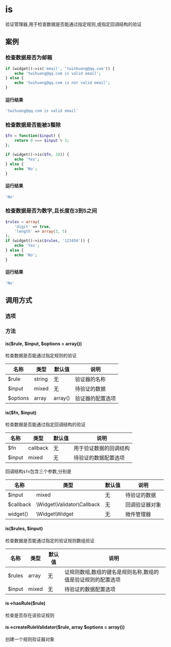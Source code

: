 is
==

验证管理器,用于检查数据是否能通过指定规则,或指定回调结构的验证

案例
----

### 检查数据是否为邮箱
```php
if (widget()->is('email', 'twinhuang@qq.com')) {
    echo 'twihuang@qq.com is valid email';
} else {
    echo 'twihuang@qq.com is not valid email';
}
```

#### 运行结果
```php
'twihuang@qq.com is valid email'
```

### 检查数据是否能被3整除
```php
$fn = function($input) {
    return 0 === $input % 3;
};

if (widget()->is($fn, 10)) {
    echo 'Yes';
} else {
    echo 'No';
}
```

#### 运行结果
```php
'No'
```

### 检查数据是否为数字,且长度在3到5之间
```php
$rules = array(
    'digit' => true,
    'length' => array(3, 5)
);
if (widget()->is($rules, '123456')) {
    echo 'Yes';
} else {
    echo 'No';
}
```

#### 运行结果
```php
'No'
```

调用方式
--------

### 选项

### 方法

#### is($rule, $input, $options = array())
检查数据是否能通过指定规则的验证

名称       | 类型     | 默认值   | 说明
-----------|----------|----------|------
$rule      | string   | 无       | 验证器的名称
$input     | mixed    | 无       | 待验证的数据
$options   | array    | array()  | 验证器的配置选项

#### is($fn, $input)
检查数据是否能通过指定回调结构的验证

名称       | 类型     | 默认值   | 说明
-----------|----------|----------|------
$fn        | callback | 无       | 用于验证数据的回调结构
$input     | mixed    | 无       | 待验证的数据配置选项

回调结构`$fn`包含三个参数,分别是

名称       | 类型                       | 默认值   | 说明
-----------|----------------------------|----------|------
$input     | mixed                      | 无       | 待验证的数据
$callback  | \Widget\Validator\Callback | 无       | 回调验证器对象
widget()    | \Widget\Widget             | 无       | 微件管理器


#### is($rules, $input)
检查数据是否能通过指定的验证规则数组验证

名称       | 类型     | 默认值   | 说明
-----------|----------|----------|------
$rules     | array    | 无       | 证规则数组,数组的键名是规则名称,数组的值是验证规则的配置选项
$input     | mixed    | 无       | 待验证的数据配置选项

#### is->hasRule($rule)
检查是否存在该验证规则

#### is->createRuleValidator($rule, array $options = array())
创建一个规则验证器对象
